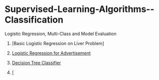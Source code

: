 # Supervised-Learning-Algorithms--Classification

Logistic Regression, Multi-Class and Model Evaluation

1. [Basic Logistic Regression on Liver Problem]

2. [Logistic Regression for Advertisement](https://github.com/jcdumlao14/Supervised-Learning-Algorithms--Classification/blob/main/2_LogisticRegAdvertisement.ipynb)
 
3. [Decision Tree Classifier](https://github.com/jcdumlao14/Supervised-Learning-Algorithms--Classification/blob/main/3_Supervised_Algorithms_Classification_DecisionTreeClassifier_Exercise.ipynb)

4. [
